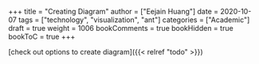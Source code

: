 +++
title = "Creating Diagram"
author = ["Eejain Huang"]
date = 2020-10-07
tags = ["technology", "visualization", "ant"]
categories = ["Academic"]
draft = true
weight = 1006
bookComments = true
bookHidden = true
bookToC = true
+++

[check out options to create diagram]({{< relref "todo" >}})
